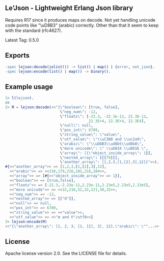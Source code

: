 ## Le'Json - Lightweight Erlang Json library

Requires R17 since it produces maps on decode. Not yet handling unicode
code points like "\\uD8B3" (arabic) correctly. Other than that it seem
to keep with the standard (rfc4627).

Latest Tag: 0.5.0

## Exports

```erlang
-spec lejson:decode(iolist()) -> list() | map() | {error, not_json}.
-spec lejson:encode(list() | map()) -> binary().
```

## Example usage

```erlang
1> l(lejson).
ok
2> M = lejson:decode(<<"{\"boolean\": [true, false],
                         \"neg_num\": -12,
                         \"floats\": [-22.3, -22.3e-12, 22.3E-12,
                                      22.3E+4, 22.3E+4, 22.3E4],
                         \"null\": null,
                         \"pos_int\": 6789,
                         \"string_value\": \"value\",
                         \"utf_value\": \"\\uC3B8 and \\uc2a9\",
                         \"arabic\": \"\\uD8B3\\ud8b5\\ud8b8\",
                         \"more unicode\": \" \\uD834 \\uDD1E \",
                         \"array\": [{\"object_inside_array\": 1}],
                         \"nested_array\": [[[79]]],
                         \"another_array\": [1,2,3,[1,[2],3],12]}">>).
#{<<"another_array">> => [1,2,3,[1,[2],3],12],
  <<"arabic">> => <<216,179,216,181,216,184>>,
  <<"array">> => [#{<<"object_inside_array">> => 1}],
  <<"boolean">> => [true,false],
  <<"floats">> => [-22.3,-2.23e-11,2.23e-11,2.23e5,2.23e5,2.23e5],
  <<"more unicode">> => <<32,216,52,32,221,30,32>>,
  <<"neg_num">> => -12,
  <<"nested_array">> => [["O"]],
  <<"null">> => null,
  <<"pos_int">> => 6789,
  <<"string_value">> => <<"value">>,
  <<"utf_value">> => <<"ø and ©"/utf8>>}
3> lejson:encode(M)
<<"{\"another_array\": [1, 2, 3, [1, [2], 3], 12],\"arabic\": \""...>>
```

## License

Apache license version 2.0. See the LICENSE file for details.
